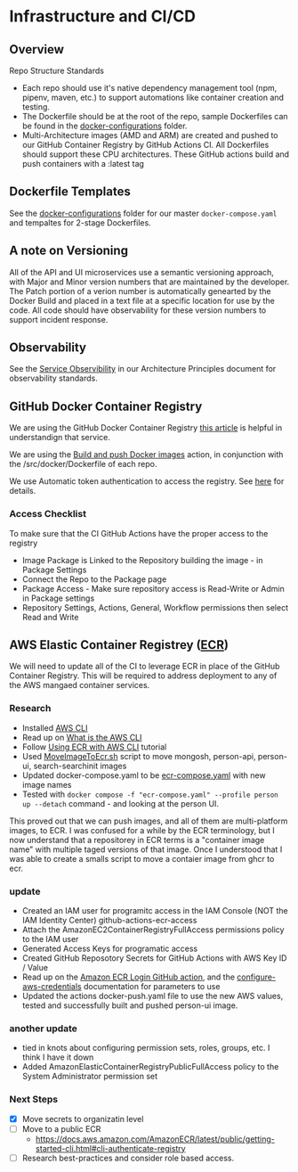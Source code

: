 # Infrastructure and CI/CD

## Overview

Repo Structure Standards 
- Each repo should use it's native dependency management tool (npm, pipenv, maven, etc.) to support automations like container creation and testing. 
- The Dockerfile should be at the root of the repo, sample Dockerfiles can be found in the [docker-configurations](../docker-configurations/) folder. 
- Multi-Architecture images (AMD and ARM) are created and pushed to our GitHub Container Registry by GitHub Actions CI. All Dockerfiles should support these CPU architectures. These GitHub actions build and push containers with a :latest tag

## Dockerfile Templates

See the [docker-configurations](../docker-configurations/README.md) folder for our master ``docker-compose.yaml`` and tempaltes for 2-stage Dockerfiles.

## A note on Versioning

All of the API and UI microservices use a semantic versioning approach, with Major and Minor version numbers that are maintained by the developer. The Patch portion of a verion number is automatically genearted by the Docker Build and placed in a text file at a specific location for use by the code. All code should have observability for these version numbers to support incident response.

## Observability

See the [Service Observibility](./PRINCIPLES.md#service-observability) in our Architecture Principles document for observability standards.

## GitHub Docker Container Registry

We are using the GitHub Docker Container Registry [this article](https://docs.github.com/en/packages/working-with-a-github-packages-registry/working-with-the-container-registry) is helpful in understandign that service.

We are using the [Build and push Docker images](https://github.com/marketplace/actions/build-and-push-docker-images) action, in conjunction with the /src/docker/Dockerfile of each repo.

We use Automatic token authentication to access the registry. See [here](https://docs.github.com/en/actions/security-guides/automatic-token-authentication#using-the-github_token-in-a-workflow) for details.

### Access Checklist

To make sure that the CI GitHub Actions have the proper access to the registry

- Image Package is Linked to the Repository building the image - in Package Settings
- Connect the Repo to the Package page
- Package Access - Make sure repository access is Read-Write or Admin in Package settings
- Repository Settings, Actions, General, Workflow permissions then select Read and Write

## AWS Elastic Container Registrey ([ECR](https://aws.amazon.com/ecr/))

We will need to update all of the CI to leverage ECR in place of the GitHub Container Registry. This will be required to address deployment to any of the AWS mangaed container services.

### Research

- Installed [AWS CLI](https://aws.amazon.com/cli/)
- Read up on [What is the AWS CLI](https://docs.aws.amazon.com/cli/latest/userguide/cli-chap-welcome.html)
- Follow [Using ECR with AWS CLI](https://docs.aws.amazon.com/AmazonECR/latest/userguide/getting-started-cli.html) tutorial
- Used [MoveImageToEcr.sh](./ecrMigration/MoveImageToEcr.sh) script to move mongosh, person-api, person-ui, search-searchinit images
- Updated docker-compose.yaml to be [ecr-compose.yaml](./ecrMigration/ecr-compose.yaml) with new image names
- Tested with ``docker compose -f "ecr-compose.yaml" --profile person up --detach`` command - and looking at the person UI.

This proved out that we can push images, and all of them are multi-platform images, to ECR. I was confused for a while by the ECR terminology, but I now understand that a repositorey in ECR terms is a "container image name" with multiple taged versions of that image. Once I understood that I was able to create a smalls script to move a contaier image from ghcr to ecr. 

### update

- Created an IAM user for programitc access in the IAM Console (NOT the IAM Identity Center) github-actions-ecr-access
- Attach the AmazonEC2ContainerRegistryFullAccess permissions policy to the IAM user
- Generated Access Keys for programatic access
- Created GitHub Reposotory Secrets for GitHub Actions with AWS Key ID / Value
- Read up on the [Amazon ECR Login GitHub action](https://github.com/marketplace/actions/amazon-ecr-login-action-for-github-actions#building-and-pushing-an-image), and the [configure-aws-credentials](https://github.com/aws-actions/configure-aws-credentials) documentation for parameters to use
- Updated the actions docker-push.yaml file to use the new AWS values, tested and successfully built and pushed person-ui image.

### another update

- tied in knots about configuring permission sets, roles, groups, etc. I think I have it down
- Added AmazonElasticContainerRegistryPublicFullAccess policy to the System Administrator permission set

### Next Steps

- [x] Move secrets to organizatin level
- [ ] Move to a public ECR
  - https://docs.aws.amazon.com/AmazonECR/latest/public/getting-started-cli.html#cli-authenticate-registry
- [ ] Research best-practices and consider role based access. 

###